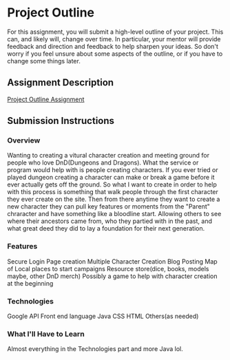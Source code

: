 # Project Outline
For this assignment, you will submit a high-level outline of your project. This can, and likely will, change over time. In particular, your mentor will provide feedback and direction and feedback to help sharpen your ideas. So don't worry if you feel unsure about some aspects of the outline, or if you have to change some things later.

## Assignment Description
[Project Outline Assignment](https://education.launchcode.org/liftoff/assignments/project-outline/)

## Submission Instructions

### Overview
Wanting to creating a vitural character creation and meeting ground for people who love DnD(Dungeons and Dragons).
What the service or program would help with is people creating characters. If you ever tried or played dungeon creating a character can make or break a game before it ever actually gets off the ground. So what I want to create in order to help with this process is something that walk people through the first character they ever create on the site. Then from there anytime they want to create a new character they can pull key features or moments from the "Parent" chraracter and have something like a bloodline start. Allowing others to see where their ancestors came from, who they partied with in the past, and what great deed they did to lay a foundation for their next generation. 



### Features
Secure Login
Page creation
Multiple Character Creation
Blog Posting
Map of Local places to start campaigns
Resource store(dice, books, models maybe, other DnD merch)
Possibly a game to help with character creation at the beginning


### Technologies
Google API
Front end language
Java
CSS
HTML
Others(as needed)


### What I'll Have to Learn
Almost everything in the Technologies part and more Java lol.
